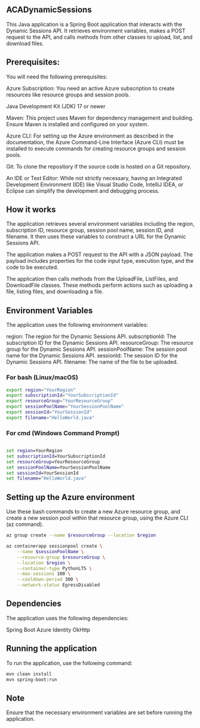 ## ACADynamicSessions

This Java application is a Spring Boot application that interacts with the Dynamic Sessions API. It retrieves environment variables, makes a POST request to the API, and calls methods from other classes to upload, list, and download files.

## Prerequisites: 

You will need the following prerequisites:

Azure Subscription: You need an active Azure subscription to create resources like resource groups and session pools.

Java Development Kit (JDK) 17 or newer

Maven: This project uses Maven for dependency management and building. Ensure Maven is installed and configured on your system.

Azure CLI: For setting up the Azure environment as described in the documentation, the Azure Command-Line Interface (Azure CLI) must be installed to execute commands for creating resource groups and session pools.

Git: To clone the repository if the source code is hosted on a Git repository.

An IDE or Text Editor: While not strictly necessary, having an Integrated Development Environment (IDE) like Visual Studio Code, IntelliJ IDEA, or Eclipse can simplify the development and debugging process.

## How it works
The application retrieves several environment variables including the region, subscription ID, resource group, session pool name, session ID, and filename. It then uses these variables to construct a URL for the Dynamic Sessions API.

The application makes a POST request to the API with a JSON payload. The payload includes properties for the code input type, execution type, and the code to be executed.

The application then calls methods from the UploadFile, ListFiles, and DownloadFile classes. These methods perform actions such as uploading a file, listing files, and downloading a file.

## Environment Variables
The application uses the following environment variables:

region: The region for the Dynamic Sessions API.
subscriptionId: The subscription ID for the Dynamic Sessions API.
resourceGroup: The resource group for the Dynamic Sessions API.
sessionPoolName: The session pool name for the Dynamic Sessions API.
sessionId: The session ID for the Dynamic Sessions API.
filename: The name of the file to be uploaded.

### For bash (Linux/macOS)

```bash
export region="YourRegion"
export subscriptionId="YourSubscriptionId"
export resourceGroup="YourResourceGroup"
export sessionPoolName="YourSessionPoolName"
export sessionId="YourSessionId"
export filename="HelloWorld.java"
```
### For cmd (Windows Command Prompt)

```cmd

set region=YourRegion
set subscriptionId=YourSubscriptionId
set resourceGroup=YourResourceGroup
set sessionPoolName=YourSessionPoolName
set sessionId=YourSessionId
set filename="HelloWorld.java"

```

## Setting up the Azure environment

Use these bash commands to create a new Azure resource group, and create a new session pool within that resource group, using the Azure CLI (az command). 

```bash
az group create --name $resourceGroup --location $region

az containerapp sessionpool create \
    --name $sessionPoolName \
    --resource-group $resourceGroup \
    --location $region \
    --container-type PythonLTS \
    --max-sessions 100 \
    --cooldown-period 300 \
    --network-status EgressDisabled

```

## Dependencies
The application uses the following dependencies:

Spring Boot
Azure Identity
OkHttp

## Running the application
To run the application, use the following command:

```bash
mvn clean install
mvn spring-boot:run
```

## Note
Ensure that the necessary environment variables are set before running the application.